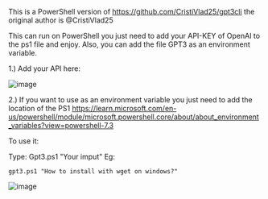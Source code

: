 This is a PowerShell version of https://github.com/CristiVlad25/gpt3cli the original author is @CristiVlad25 

This can run on PowerShell you just need to add your API-KEY of OpenAI to the ps1 file and enjoy. Also, you can add the file GPT3 as an environment variable.

1.) Add your API here: 

![image](https://user-images.githubusercontent.com/52143660/211886883-3113b8be-b278-4d19-a58b-fb22e7350487.png)

2.) If you want to use as an environment variable you just need to add the location of the PS1 https://learn.microsoft.com/en-us/powershell/module/microsoft.powershell.core/about/about_environment_variables?view=powershell-7.3

To use it: 

Type: 
Gpt3.ps1 "Your imput" 
Eg: 
```
gpt3.ps1 "How to install with wget on windows?" 
```

![image](https://user-images.githubusercontent.com/52143660/211889091-3788bc89-f1ac-44ff-91c5-e02259c938e9.png)

